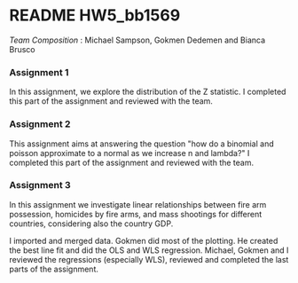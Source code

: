 # README HW5_bb1569

*Team Composition* : Michael Sampson, Gokmen Dedemen and Bianca Brusco 


### Assignment 1

In this assignment, we explore the distribution of the Z statistic. 
I completed this part of the assignment and reviewed with the team. 

### Assignment 2

This assignment aims at answering the question "how do a binomial and poisson approximate to a normal as we increase n and lambda?"
I completed this part of the assignment and reviewed with the team. 

### Assignment 3


In this assignment we investigate linear relationships between fire arm possession, homicides by fire arms, and mass shootings for different countries, considering also the country GDP.

I imported and merged data. Gokmen did most of the plotting. He created the best line fit and did the OLS and WLS regression. 
Michael, Gokmen and I reviewed the regressions (especially WLS), reviewed and completed the last parts of the assignment. 

